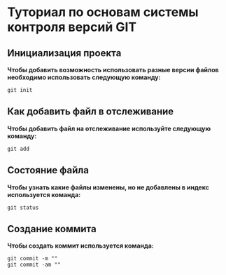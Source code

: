 # Туториал по основам системы контроля версий GIT


## Инициализация проекта
**Чтобы добавить возможность использовать разные версии файлов необходимо использовать следующую команду:**

~~~fix
git init
~~~


## Как добавить файл в отслеживание
**Чтобы добавить файл на отслеживание используйте следующую команду:**

~~~
git add
~~~


## Состояние файла
**Чтобы узнать какие файлы изменены, но не добавлены в индекс используется команда:**

~~~
git status
~~~

## Создание коммита
**Чтобы создать коммит используется команда:**

~~~
git commit -m ""
git commit -am ""
~~~